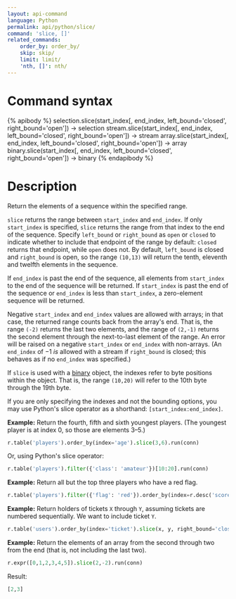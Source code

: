 ```yaml
---
layout: api-command
language: Python
permalink: api/python/slice/
command: 'slice, []'
related_commands:
    order_by: order_by/
    skip: skip/
    limit: limit/
    'nth, []': nth/
---
```


# Command syntax #

{% apibody %}
selection.slice(start_index[, end_index, left_bound='closed', right_bound='open']) &rarr; selection
stream.slice(start_index[, end_index, left_bound='closed', right_bound='open']) &rarr; stream
array.slice(start_index[, end_index, left_bound='closed', right_bound='open']) &rarr; array
binary.slice(start_index[, end_index, left_bound='closed', right_bound='open']) &rarr; binary
{% endapibody %}

# Description #

Return the elements of a sequence within the specified range.

`slice` returns the range between `start_index` and `end_index`. If only `start_index` is specified, `slice` returns the range from that index to the end of the sequence. Specify `left_bound` or `right_bound` as `open` or `closed` to indicate whether to include that endpoint of the range by default: `closed` returns that endpoint, while `open` does not. By default, `left_bound` is closed and `right_bound` is open, so the range `(10,13)` will return the tenth, eleventh and twelfth elements in the sequence.

If `end_index` is past the end of the sequence, all elements from `start_index` to the end of the sequence will be returned. If `start_index` is past the end of the sequence or `end_index` is less than `start_index`, a zero-element sequence will be returned.

Negative `start_index` and `end_index` values are allowed with arrays; in that case, the returned range counts back from the array's end. That is, the range `(-2)` returns the last two elements, and the range of `(2,-1)` returns the second element through the next-to-last element of the range. An error will be raised on a negative `start_index` or `end_index` with non-arrays. (An `end_index` of &minus;1 *is* allowed with a stream if `right_bound` is closed; this behaves as if no `end_index` was specified.)

If `slice` is used with a [binary](/api/python/binary) object, the indexes refer to byte positions within the object. That is, the range `(10,20)` will refer to the 10th byte through the 19th byte.

If you are only specifying the indexes and not the bounding options, you may use Python's slice operator as a shorthand: `[start_index:end_index]`.

**Example:** Return the fourth, fifth and sixth youngest players. (The youngest player is at index 0, so those are elements 3&ndash;5.)

```py
r.table('players').order_by(index='age').slice(3,6).run(conn)
```

Or, using Python's slice operator:

```py
r.table('players').filter({'class': 'amateur'})[10:20].run(conn)
```

**Example:** Return all but the top three players who have a red flag.

```py
r.table('players').filter({'flag': 'red'}).order_by(index=r.desc('score')).slice(3).run(conn)
```

**Example:** Return holders of tickets `X` through `Y`, assuming tickets are numbered sequentially. We want to include ticket `Y`.

```py
r.table('users').order_by(index='ticket').slice(x, y, right_bound='closed').run(conn)
```

**Example:** Return the elements of an array from the second through two from the end (that is, not including the last two).

```py
r.expr([0,1,2,3,4,5]).slice(2,-2).run(conn)
```

Result:

```py
[2,3]
```
